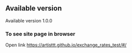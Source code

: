 ## Available version

Available version 1.0.0

### To see site page in browser

Open link https://artisttt.github.io/exchange_rates_test/#/